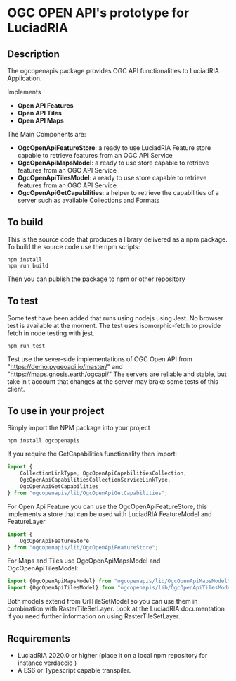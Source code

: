 # OGC OPEN API's prototype for LuciadRIA 

## Description
The ogcopenapis package provides OGC API functionalities to LuciadRIA Application.

Implements
* __Open API Features__ 
* __Open API Tiles__ 
* __Open API Maps__ 

The Main Components are:

* __OgcOpenApiFeatureStore__: a ready to use LuciadRIA Feature store capable to retrieve features from an OGC API Service
* __OgcOpenApiMapsModel__:  a ready to use store capable to retrieve features from an OGC API Service
* __OgcOpenApiTilesModel__:  a ready to use store capable to retrieve features from an OGC API Service
* __OgcOpenApiGetCapabilities__: a helper to retrieve the capabilities of a server such as available Collections and Formats



## To build
This is the source code that produces a library delivered as a npm package. 
To build the source code use the npm scripts:
```
npm install
npm run build
```
Then you can publish the package to npm or other repository

## To test
Some test have been added that runs using nodejs using Jest. No browser test is available at the moment.
The test uses isomorphic-fetch to provide fetch in node testing with jest.
```
npm run test
```
Test use the sever-side implementations of OGC Open API from "https://demo.pygeoapi.io/master/" and "https://maps.gnosis.earth/ogcapi/"
The servers are reliable and stable,  but take in t account that changes at the server may brake some tests of this client.

## To use in your project

Simply import the NPM package into your project

```
npm install ogcopenapis
``` 

If you require the GetCapabilities functionality then import: 
```typescript
import {
    CollectionLinkType, OgcOpenApiCapabilitiesCollection,
    OgcOpenApiCapabilitiesCollectionServiceLinkType,
    OgcOpenApiGetCapabilities
} from "ogcopenapis/lib/OgcOpenApiGetCapabilities";
```
For Open Api Feature you can use the OgcOpenApiFeatureStore, this implements a store that can be used with LuciadRIA FeatureModel and FeatureLayer
```typescript
import {
    OgcOpenApiFeatureStore
} from "ogcopenapis/lib/OgcOpenApiFeatureStore";
```

For Maps and Tiles use OgcOpenApiMapsModel and OgcOpenApiTilesModel:
```typescript
import {OgcOpenApiMapsModel} from "ogcopenapis/lib/OgcOpenApiMapsModel";
import {OgcOpenApiTilesModel} from "ogcopenapis/lib/OgcOpenApiTilesModel";
```
Both models extend from UrlTileSetModel so you can use them in combination with RasterTileSetLayer. 
Look at the LuciadRIA documentation if you need further information on using RasterTileSetLayer. 


## Requirements
* LuciadRIA 2020.0 or higher (place it on a local npm repository for instance verdaccio )
* A ES6 or Typescript capable transpiler. 

